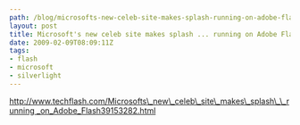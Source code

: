 ```yaml
---
path: /blog/microsofts-new-celeb-site-makes-splash-running-on-adobe-flash/
layout: post
title: Microsoft's new celeb site makes splash ... running on Adobe Flash
date: 2009-02-09T08:09:11Z
tags:
- flash
- microsoft
- silverlight
---
```


[http://www.techflash.com/Microsofts\_new\_celeb\_site\_makes\_splash\_\_running \_on\_Adobe_Flash39153282.html](http://www.techflash.com/Microsofts_new_celeb_site_makes_splash__running_on_Adobe_Flash39153282.html)